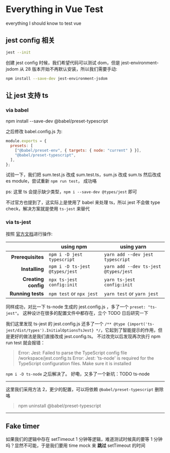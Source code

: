 # Everything in Vue Test

everything I should know to test vue

## jest config 相关

```bash
jest --init
```

创建 jest config 时候，我们希望代码可以测试 dom，但是 jest-environment-jsdom 从 28 版本开始不再默认安装，所以我们需要手动:

```bash
npm install --save-dev jest-environment-jsdom
```

## 让 jest 支持 ts

### via babel

npm install --save-dev @babel/preset-typescript

之后修改 babel.config.js 为:

```js
module.exports = {
  presets: [
    ["@babel/preset-env", { targets: { node: "current" } }],
    "@babel/preset-typescript",
  ],
};
```

试验一下，我们把 sum.test.js 改成 sum.test.ts，sum.js 改成 sum.ts 然后改成 es module，尝试重新 `npm run test`， 成功咯

ps: 这里 ts 会提示缺少类型，`npm i --save-dev @types/jest` 即可

不过官方也提到了，这实际上是使用了 babel 来处理 ts，所以 jest 不会做 type check，解决方案就是使用 `ts-jest` 来替代

### via ts-jest

按照 [官方文档](https://kulshekhar.github.io/ts-jest)进行操作:

|                     | using npm                      | using yarn                           |
| ------------------: | ------------------------------ | ------------------------------------ |
|   **Prerequisites** | `npm i -D jest typescript`     | `yarn add --dev jest typescript`     |
|      **Installing** | `npm i -D ts-jest @types/jest` | `yarn add --dev ts-jest @types/jest` |
| **Creating config** | `npx ts-jest config:init`      | `yarn ts-jest config:init`           |
|   **Running tests** | `npm test` or `npx jest`       | `yarn test` or `yarn jest`           |

同样成功，对比一下 ts-node 生成的 jest.config.js ，多了一个 `preset: "ts-jest"`。 这种设计在很多的配置文件中都存在，立个 TODO 日后研究一下

我们这里发现 ts-jest 的 jest.config.js 还多了一个
`/** @type {import('ts-jest/dist/types').InitialOptionsTsJest} */`，它起到了智能提示的作用，但是更好的做法是我们直接改成 jest.config.ts。 不过改完以后发现再次执行 npm run test 就会报错：

> Error: Jest: Failed to parse the TypeScript config file /workspace/jest.config.ts
> Error: Jest: 'ts-node' is required for the TypeScript configuration files. Make sure it is installed

`npm i -D ts-node` 之后解决了。
好嘞，又多了一个新坑：TODO ts-node

---

这里我们采用方法 2，更少的配置，可以将依赖 `@babel/preset-typescript` 删除咯

> npm uninstall @babel/preset-typescript

---

## Fake timer

如果我们的逻辑中存在 setTimeout 1 分钟等逻辑，难道测试时候真的要等 1 分钟吗？显然不可能，于是我们要用 time mock 来 **跳过** setTimeout 的时间
